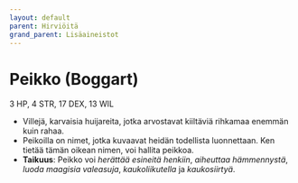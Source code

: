 ```yaml
---
layout: default
parent: Hirviöitä
grand_parent: Lisäaineistot
---
```


# Peikko (Boggart)

3 HP, 4 STR, 17 DEX, 13 WIL

- Villejä, karvaisia huijareita, jotka arvostavat kiiltäviä rihkamaa enemmän kuin rahaa.
- Peikoilla on nimet, jotka kuvaavat heidän todellista luonnettaan. Ken tietää tämän oikean nimen, voi hallita peikkoa.
- **Taikuus**: Peikko voi _herättää esineitä henkiin_, _aiheuttaa hämmennystä_, _luoda maagisia valeasuja_, _kaukoliikutella_ ja _kaukosiirtyä_.
